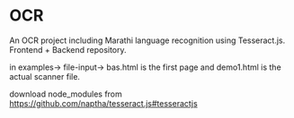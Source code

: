 # OCR
An OCR project including Marathi language recognition using Tesseract.js. Frontend + Backend repository.

in examples-> file-input-> bas.html is the first page and demo1.html is the actual scanner file.

download node_modules from https://github.com/naptha/tesseract.js#tesseractjs




